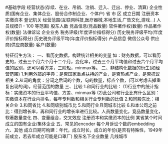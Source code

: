 #基础字段
经营状态(存续、在业、吊销、注销、迁入、迁出、停业、清算)
企业性质(国有企业、集体企业、股份合作制企业、个体户)
省
市
区
成立日期
注册资本
实缴资本
登记机关
经营范围(互联网科技,医疗器械,本地生活,广告文化,游戏...)
人员规模(1 - 100 等范围)
股东人数
竞品信息(竞品数量)
软件著作权(数量)
作品著作权(数量)
法律诉讼
企业业务
税务评级(年度评价指标得分)
历史税务评级平均(年度评价指标得分)
历史税务评级平均(年度评价指标得分)
产品信息
微信公众号
供应商(供应商数量)
客户(数量)

特征衍生方法：
一、看历史数据，构建统计相关的变量
如：财务数据，可以看历史的，过去三个月六个月十二个月，变化率，过去三个月平均值和过去六个月平均值的区别，还可以看方差，三阶矩，minmax等。
二、非结构化数据的衍生(如经营范围)
1.利用外部的字典：是否国家重点扶持的产业，是否热点产业，是否抗议相关
2.从词的角度：分词之后词的个数，句的数量，标点个数，(可以考虑去掉重复出现的词)，经营范围的数量
三、比较
1.和同行业的比较：
(1)行业中的统计指标：实缴资本的行业平均值、方差、minmax等
(2)此公司和行业比有什么区别：实缴资本在行业内排名，每年专利数和相关行业专利数的比值
2.和同股东比：相关企业
3.和同省比
4.和同级别城市比
5.和同行业且同城市比较
6.和本公司之前比：得到增长率，再和同行业的增长率进行比较。人员数量变化，竞品数量变化，软著数量变化
四、变量组合，交叉效应
注册资本和实缴资本的比例
某省某个时间成立的国有企业/集体企业
五、常见的encoder
每个月诉讼个数的embedding
六、其他
成立日期可构建：年代，成立时长，成立的年份(是否有特殊性，1949年前成立，若去年成立可能是口罩厂)
股东名下企业数量
几线城市

